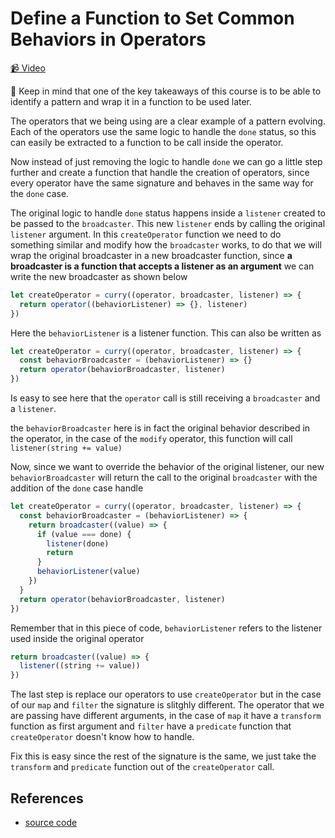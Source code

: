 # Define a Function to Set Common Behaviors in Operators

[📹 Video](https://egghead.io/lessons/egghead-define-a-function-to-set-common-behaviors-in-operators)

🔑 Keep in mind that one of the key takeaways of this course is to be able to identify a pattern and wrap it in a function to be used later.

The operators that we being using are a clear example of a pattern evolving. Each of the operators use the same logic to handle the `done` status, so this can easily be extracted to a function to be call inside the operator.

Now instead of just removing the logic to handle `done` we can go a little step further and create a function that handle the creation of operators, since every operator have the same signature and behaves in the same way for the `done` case.

The original logic to handle `done` status happens inside a `listener` created to be passed to the `broadcaster`. This new `listener` ends by calling the original `listener` argument. In this `createOperator` function we need to do something similar and modify how the `broadcaster` works, to do that we will wrap the original broadcaster in a new broadcaster function, since **a broadcaster is a function that accepts a listener as an argument** we can write the new broadcaster as shown below

```javascript
let createOperator = curry((operator, broadcaster, listener) => {
  return operator((behaviorListener) => {}, listener)
})
```

Here the `behaviorListener` is a listener function. This can also be written as

```javascript
let createOperator = curry((operator, broadcaster, listener) => {
  const behaviorBroadcaster = (behaviorListener) => {}
  return operator(behaviorBroadcaster, listener)
})
```

Is easy to see here that the `operator` call is still receiving a `broadcaster` and a `listener`.

the `behaviorBroadcaster` here is in fact the original behavior described in the operator, in the case of the `modify` operator, this function will call `listener(string += value)`

Now, since we want to override the behavior of the original listener, our new `behaviorBroadcaster` will return the call to the original `broadcaster` with the addition of the `done` case handle

```javascript
let createOperator = curry((operator, broadcaster, listener) => {
  const behaviorBroadcaster = (behaviorListener) => {
    return broadcaster((value) => {
      if (value === done) {
        listener(done)
        return
      }
      behaviorListener(value)
    })
  }
  return operator(behaviorBroadcaster, listener)
})
```

Remember that in this piece of code, `behaviorListener` refers to the listener used inside the original operator

```javascript
return broadcaster((value) => {
  listener((string += value))
})
```

The last step is replace our operators to use `createOperator` but in the case of our `map` and `filter` the signature is slitghly different. The operator that we are passing have different arguments, in the case of `map` it have a `transform` function as first argument and `filter` have a `predicate` function that `createOperator` doesn't know how to handle.

Fix this is easy since the rest of the signature is the same, we just take the `transform` and `predicate` function out of the `createOperator` call.

## References

- [source code](https://github.com/johnlindquist/crafting-functions/blob/create-operator/src/operators.js#L4)
